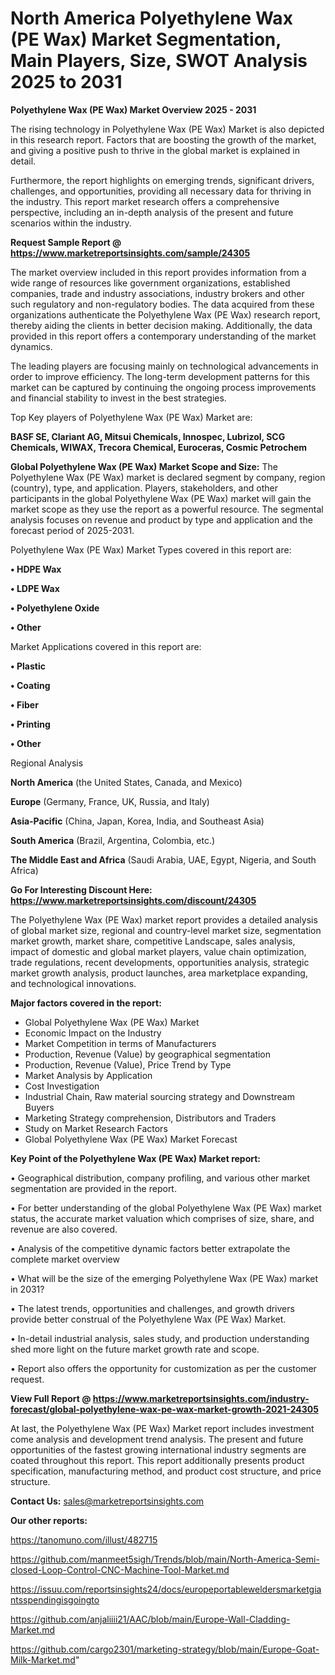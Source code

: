 # North America Polyethylene Wax (PE Wax) Market Segmentation, Main Players, Size, SWOT Analysis 2025 to 2031

<Strong> Polyethylene Wax (PE Wax) Market Overview 2025 - 2031</strong>

The rising technology in Polyethylene Wax (PE Wax) Market is also depicted in this research report. Factors that are boosting the growth of the market, and giving a positive push to thrive in the global market is explained in detail.

Furthermore, the report highlights on emerging trends, significant drivers, challenges, and opportunities, providing all necessary data for thriving in the industry. This report market research offers a comprehensive perspective, including an in-depth analysis of the present and future scenarios within the industry.

<strong>Request Sample Report @ <a href=https://www.marketreportsinsights.com/sample/24305>https://www.marketreportsinsights.com/sample/24305</a></strong>

The market overview included in this report provides information from a wide range of resources like government organizations, established companies, trade and industry associations, industry brokers and other such regulatory and non-regulatory bodies. The data acquired from these organizations authenticate the Polyethylene Wax (PE Wax) research report, thereby aiding the clients in better decision making. Additionally, the data provided in this report offers a contemporary understanding of the market dynamics.

The leading players are focusing mainly on technological advancements in order to improve efficiency. The long-term development patterns for this market can be captured by continuing the ongoing process improvements and financial stability to invest in the best strategies.

Top Key players of Polyethylene Wax (PE Wax) Market are:

<strong>BASF SE, Clariant AG, Mitsui Chemicals, Innospec, Lubrizol, SCG Chemicals, WIWAX, Trecora Chemical, Euroceras, Cosmic Petrochem</strong>

<strong><b>Global Polyethylene Wax (PE Wax) Market Scope and Size:</b></strong>
The Polyethylene Wax (PE Wax) market is declared segment by company, region (country), type, and application. Players, stakeholders, and other participants in the global Polyethylene Wax (PE Wax) market will gain the market scope as they use the report as a powerful resource. The segmental analysis focuses on revenue and product by type and application and the forecast period of 2025-2031.

Polyethylene Wax (PE Wax) Market Types covered in this report are:

<strong>• HDPE Wax

• LDPE Wax

• Polyethylene Oxide

• Other</strong>

Market Applications covered in this report are:

<strong>• Plastic

• Coating

• Fiber

• Printing

• Other</strong> 

Regional Analysis

<strong>North America</strong> (the United States, Canada, and Mexico)

<strong>Europe</strong> (Germany, France, UK, Russia, and Italy)

<strong>Asia-Pacific</strong> (China, Japan, Korea, India, and Southeast Asia)

<strong>South America</strong> (Brazil, Argentina, Colombia, etc.)

<strong>The Middle East and Africa</strong> (Saudi Arabia, UAE, Egypt, Nigeria, and South Africa)

<strong>Go For Interesting Discount Here: <a href=https://www.marketreportsinsights.com/discount/24305>https://www.marketreportsinsights.com/discount/24305</a></strong>

The Polyethylene Wax (PE Wax) market report provides a detailed analysis of global market size, regional and country-level market size, segmentation market growth, market share, competitive Landscape, sales analysis, impact of domestic and global market players, value chain optimization, trade regulations, recent developments, opportunities analysis, strategic market growth analysis, product launches, area marketplace expanding, and technological innovations.

<strong><b>Major factors covered in the report:</b></strong>
<ul>
  <li>Global Polyethylene Wax (PE Wax) Market </li>
  <li>Economic Impact on the Industry</li>
  <li>Market Competition in terms of Manufacturers</li>
  <li>Production, Revenue (Value) by geographical segmentation</li>
  <li>Production, Revenue (Value), Price Trend by Type</li>
  <li>Market Analysis by Application</li>
  <li>Cost Investigation</li>
  <li>Industrial Chain, Raw material sourcing strategy and Downstream Buyers</li>
  <li>Marketing Strategy comprehension, Distributors and Traders</li>
  <li>Study on Market Research Factors</li>
  <li>Global Polyethylene Wax (PE Wax) Market Forecast</li>
</ul>

<strong><b>Key Point of the Polyethylene Wax (PE Wax) Market report:</b></strong>

• Geographical distribution, company profiling, and various other market segmentation are provided in the report.

• For better understanding of the global Polyethylene Wax (PE Wax) market status, the accurate market valuation which comprises of size, share, and revenue are also covered.

• Analysis of the competitive dynamic factors better extrapolate the complete market overview

• What will be the size of the emerging Polyethylene Wax (PE Wax) market in 2031?

• The latest trends, opportunities and challenges, and growth drivers provide better construal of the Polyethylene Wax (PE Wax) Market.

• In-detail industrial analysis, sales study, and production understanding shed more light on the future market growth rate and scope.

• Report also offers the opportunity for customization as per the customer request.

<strong><b>View Full Report @ <a href=https://www.marketreportsinsights.com/industry-forecast/global-polyethylene-wax-pe-wax-market-growth-2021-24305>https://www.marketreportsinsights.com/industry-forecast/global-polyethylene-wax-pe-wax-market-growth-2021-24305</a></b></strong>


At last, the Polyethylene Wax (PE Wax) Market report includes investment come analysis and development trend analysis. The present and future opportunities of the fastest growing international industry segments are coated throughout this report. This report additionally presents product specification, manufacturing method, and product cost structure, and price structure.

<strong>Contact Us:</strong>
sales@marketreportsinsights.com

<strong>Our other reports:</strong>

<a href=https://tanomuno.com/illust/482715>https://tanomuno.com/illust/482715</a>

<a href=https://github.com/manmeet5sigh/Trends/blob/main/North-America-Semi-closed-Loop-Control-CNC-Machine-Tool-Market.md>https://github.com/manmeet5sigh/Trends/blob/main/North-America-Semi-closed-Loop-Control-CNC-Machine-Tool-Market.md</a>

<a href=https://issuu.com/reportsinsights24/docs/europeportableweldersmarketgiantsspendingisgoingto>https://issuu.com/reportsinsights24/docs/europeportableweldersmarketgiantsspendingisgoingto</a>

<a href=https://github.com/anjaliiii21/AAC/blob/main/Europe-Wall-Cladding-Market.md>https://github.com/anjaliiii21/AAC/blob/main/Europe-Wall-Cladding-Market.md</a>

<a href=https://github.com/cargo2301/marketing-strategy/blob/main/Europe-Goat-Milk-Market.md>https://github.com/cargo2301/marketing-strategy/blob/main/Europe-Goat-Milk-Market.md</a>"
